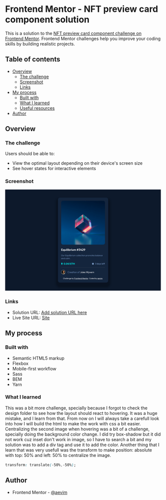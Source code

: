 # Frontend Mentor - NFT preview card component solution

This is a solution to the [NFT preview card component challenge on Frontend Mentor](https://www.frontendmentor.io/challenges/nft-preview-card-component-SbdUL_w0U). Frontend Mentor challenges help you improve your coding skills by building realistic projects. 

## Table of contents

- [Overview](#overview)
  - [The challenge](#the-challenge)
  - [Screenshot](#screenshot)
  - [Links](#links)
- [My process](#my-process)
  - [Built with](#built-with)
  - [What I learned](#what-i-learned)
  - [Useful resources](#useful-resources)
- [Author](#author)

## Overview

### The challenge

Users should be able to:

- View the optimal layout depending on their device's screen size
- See hover states for interactive elements

### Screenshot

![](./public/imgs/screenshot.png)

### Links

- Solution URL: [Add solution URL here](https://your-solution-url.com)
- Live Site URL: [Site](https://aevim.github.io/nft-preview-card-component-main/)

## My process

### Built with

- Semantic HTML5 markup
- Flexbox
- Mobile-first workflow
- Sass
- BEM
- Yarn

### What I learned
This was a bit more challenge, specially because I forgot to check the design folder 
to see how the layout should react to hovering. It was a huge mistake, and I learn from that.
From now on I will always take a carefull look into how I will build the html to make 
the work with css a bit easier. Centralizing the second image when hovering was a bit of a 
challenge, specially doing the background color change. I did try box-shadow but it did not work 
cuz inset don't work in image, so I have to search a bit and my solution was to add a div tag and use it 
to add the color. Another thing that I learn that was very usefull was the transform to make 
position: absolute with top: 50% and left: 50% to centralize the image.

```css
transform: translate(-50%,-50%);
```
## Author

- Frontend Mentor - [@aevim](https://www.frontendmentor.io/profile/aevim)
